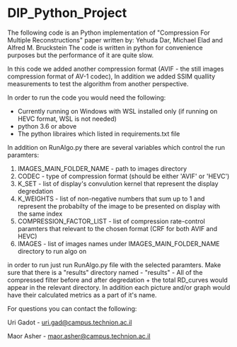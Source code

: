 # DIP_Python_Project

The following code is an Python implementation of "Compression For Multiple Reconstructions" paper written by: Yehuda Dar, Michael Elad and Alfred M. Bruckstein
The code is written in python for convenience purposes but the performance of it are quite slow.

In this code we added another compression format (AVIF - the still images compression format of AV-1 codec),
In addition we added SSIM quallity measurements to test the algorithm from another perspective.

In order to run the code you would need the following:
* Currently running on Windows with WSL installed only (if running on HEVC format, WSL is not needed)
* python 3.6 or above
* The python libraires which listed in requirements.txt file

In addition on RunAlgo.py there are several variables which control the run paramters:

1) IMAGES_MAIN_FOLDER_NAME - path to images directory
2) CODEC - type of compression format (should be either 'AVIF' or 'HEVC')
3) K_SET - list of display's convulution kernel that represent the display degredation
4) K_WEIGHTS - list of non-negative numbers that sum up to 1 and represent the probabilty of the image to be presented on display with the same index
5) COMPRESSION_FACTOR_LIST - list of compression rate-control paramters that relevant to the chosen format (CRF for both AVIF and HEVC)
6) IMAGES - list of images names under IMAGES_MAIN_FOLDER_NAME directory to run algo on

in order to run just run RunAlgo.py file with the selected paramters.
Make sure that there is a "results" directory named - "results" - All of the compressed filter before and after degredation + the total RD_curves would appear in the
relevant directory. In addition each picture and/or graph would have their calculated metrics as a part of it's name.

For questions you can contact the following:

Uri Gadot - uri.gad@campus.technion.ac.il

Maor Asher - maor.asher@campus.technion.ac.il
